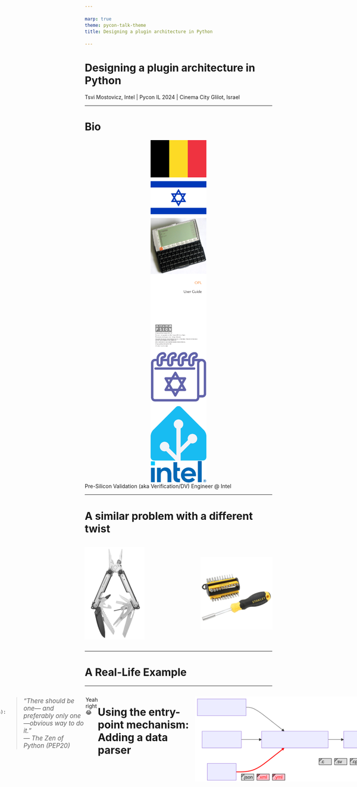 ```yaml
---

marp: true
theme: pycon-talk-theme
title: Designing a plugin architecture in Python

---
```


# Designing a plugin architecture in Python

Tsvi Mostovicz, Intel | Pycon IL 2024 | Cinema City Glilot, Israel

---

# Bio

<div class="image-container">

  <div style="display: flex; flex-direction: column; align-items: center;" data-marpit-fragment="1">
  <img src="assets/belgium-flag.svg" alt="Belgium Flag" class="image-item" style="width: 150px; height: 100px;">
  <img src="assets/israel-flag.png" alt="Israel Flag" class="image-item" style="width: 150px; height: auto;">
  </div>

  <div style="display: flex; flex-direction: column; align-items: center;" data-marpit-fragment="2">
    <img src="assets/psion5.jpg" alt="Psion 5" class="image-item" style="width: 150px; height: 150px;">
    <img src="assets/opl-docs.png" alt="OPL Docs" class="image-item" style="width: 150px; height: auto;">
  </div>  
  
  <div style="display: flex; flex-direction: column; align-items: center;" data-marpit-fragment="3">
  <img src="assets/jewish-calendar.png" alt="Jewish Calendar Logo" class="image-item" style="width: 150px; height: 150px;">
  <img src="assets/home-assistant.png" alt="Home Assistant Logo" class="image-item" style="width: 150px; height: 150px;">
  </div>

  <div style="display: flex; flex-direction: column; align-items: center;" data-marpit-fragment="5">
    <img src="assets/intel.png" alt="Intel Logo" class="image-item" style="width: 150px; height: auto;">
  </div>

  <div data-marpit-fragment="6">
    Pre-Silicon Validation (aka Verification/DV) Engineer @ Intel
  </div>
</div>

---

# A similar problem with a different twist

<div style="display: flex; align-items: center; justify-content: center; gap:150px">

<div data-marpit-fragment="1">

![height:450px](assets/multitool.jpg)
</div>

<div data-marpit-fragment="2">

![height:450px](assets/multibit-screwdriver.jpg)
</div>

</div>

---

<!-- 3 min

Step-by-step introduce the example tool for our talk using a block diagram.
The tool (a code generator) takes a configuration file, a Jinja template, and data and generates code by applying the template to the data.

mermaid
flowchart LR
    step1[CodeGen Tool]

    step2a[Configuration File]
    step2b[Jinja Template]
    step2c[Data]

    step3[Generated Code]

    step2a --- step1
    step2b --- step1
    step2c --- step1

    step1 --- step3
-->

# A Real-Life Example

---

<span style="display: flex; justify-content: center">

![height:500px](./assets/codegen-step-1.svg)
</span>

---

<span style="display: flex; justify-content: center">

![height:500px](./assets/codegen-step-2.svg)
</span>

---

<!-- 
What might a user want to do?
    - Support more filters
    - Support more data formats
-->

<span style="display: flex; justify-content: center">

![height:500px](./assets/codegen-step-3.svg)
</span>

---

<!-- 
Expand on filters. upper is a filter...
-->

# Jinja templates and filters

* Jinja is a templating engine built on Python
* Widely used by open-source projects (Django, Ansible, Home Assistant)
* Filters are python methods that can be used in a template

<div data-marpit-fragment="1">

```jinja no-line-number title:"Jinja code"
{% set name = "tsvi" %}
Hello {{ name | upper }}! {# upper is a filter #}
```

</div>
<div data-marpit-fragment="2">

```text no-line-number title:"Output"
Hello TSVI!
```

</div>

---

<!--
I'll show how to:
- create a filter
- look it up and
- register it as part of the Jinja environment.
-->

<span style="display: flex; justify-content: center">

![height:500px](./assets/codegen-step-4.svg)
</span>

---

# Adding a new Jinja filter

<div data-marpit-fragment="1">

```jinja no-line-number title:"Jinja code"
{{ "variable name" | camel }}
```

```text no-line-number title:"Output"
variableName
```

</div>

---


# Let's implement our filter

<div data-marpit-fragment="1">

```python title:"Filter implementation"
def camel(text: str) -> str:
    """Return the given string as camelCase."""
    capitalized = capwords(text, sep=" ").replace(" ", "")
    return capitalized[0].lower() + capitalized[1:]
```

</div>

---

# How can we import this dynamically? (Lookup)

<div data-marpit-fragment="1">

```python title:"Getting the filters" highlight:1,6-7
from importlib import util
from inspect import getmembers, isfunction

def get_filters(filter_file: Path) -> dict[str, Callable]:
    """Return a dictionary of dynamically loaded filters."""
    spec = util.spec_from_file_location(filter_file.stem, filter_file)
    filter_module = util.module_from_spec(spec)
    spec.loader.exec_module(filter_module)
    members = dict(getmembers(filter_module, isfunction))
    return members
```

</div>

---

# How can we import this dynamically? (Lookup)

```python title:"Getting the filters" highlight:8
from importlib import util
from inspect import getmembers, isfunction

def get_filters(filter_file: Path) -> dict[str, Callable]:
    """Return a dictionary of dynamically loaded filters."""
    spec = util.spec_from_file_location(filter_file.stem, filter_file)
    filter_module = util.module_from_spec(spec)
    spec.loader.exec_module(filter_module)
    members = dict(getmembers(filter_module, isfunction))
    return members
```

---

# How can we import this dynamically? (Lookup)

```python title:"Getting the filters" highlight:2,9
from importlib import util
from inspect import getmembers, isfunction

def get_filters(filter_file: Path) -> dict[str, Callable]:
    """Return a dictionary of dynamically loaded filters."""
    spec = util.spec_from_file_location(filter_file.stem, filter_file)
    filter_module = util.module_from_spec(spec)
    spec.loader.exec_module(filter_module)
    members = dict(getmembers(filter_module, isfunction))
    return members
```

---

# Registering the filter

<div data-marpit-fragment="1">

```python title:"Setup template environment" highlight:7
import jinja2

def setup_template_env(template_dir: Path, filter_file: Path):
    template_env = jinja2.Environment(
        loader=jinja2.FileSystemLoader(template_dir)
    )
    template_env.filters.update(get_filters(filter_file))
    return template_env
```
</div>

---

<div style="font-style: italic; font-size: 1.2em; color: #5C4D7D;">

> “There should be one— and preferably only one —obvious way to do it.”  
> — The Zen of Python (PEP20)

</div>

<div data-marpit-fragment="1" style="margin-top: 1em;">
Yeah right 😂
</div>

---

# Using the entry-point mechanism: Adding a data parser

---

<!--
I'll show how to:
- create a data parser
- look it up and
- register it as part of our tool.
-->


<span style="display: flex; justify-content: center">

![height:500px](./assets/codegen-step-6.svg)
</span>

---

# Our new data parser

<div data-marpit-fragment="1">

```python title:"Parser implementation" no-line-number
"""parsers.py"""
import yaml

def parse_yaml(path: Path) -> dict[str, Any]:
    return yaml.safe_load(path.read_text())
```

</div>

---

# Entry points
 
* Metadata that can be exposed by packages on installation
* Syntax: `<name> = <package_or_module>[:<object>[.<attr>[.<nested-attr>]*]]`
* Roughly translated to:

<div data-marpit-fragment="1">

```python no-line-number title:"Entry points translation"
from <package_or_module> import <object>
parsed_value = <object>.<attr>.<nested_attr>
```

</div>

---

# Telling our environment where to look

```toml no-line-number title:"pyproject.toml"
[project.entry-points.codegen-parsers]
yaml = "parsers:parse_yaml"
```

```python title:"Parser implementation" no-line-number
"""parsers.py"""
import yaml

def parse_yaml(path: Path) -> dict[str, Any]:
    return yaml.safe_load(path.read_text())
```

---

# Parsing a data file

```python title:"Parsing data using plugin" dim:2-4,6,8-10,14-17
from importlib.metadata import entry_points

from parsers import BUILTIN_PARSERS

discovered_parsers = entry_points(group='codegen-parsers')
    
def get_parser(data_file: Path) -> Callable:
    parser = BUILTIN_PARSERS.get(data_file.suffix)
    if parser:
        return parser
    parser_ep = discovered_parsers.get(data_file.suffix) 
    if parser_ep:
        return parser_ep.load()

def parse_data(data_file: Path) -> dict[str, Any]:
    parse = get_parser(data_file)
    parse(data_file)
```

---

# Parsing a data file

```python title:"Parsing data full example" highlight:16
from importlib.metadata import entry_points

from parsers import BUILTIN_PARSERS

discovered_parsers = entry_points(group='codegen-parsers')
    
def get_parser(data_file: Path) -> Callable:
    parser = BUILTIN_PARSERS.get(data_file.suffix)
    if parser:
        return parser
    parser_ep = discovered_parsers.get(data_file.suffix) 
    if parser_ep:
        return parser_ep.load()

def parse_data(data_file: Path) -> dict[str, Any]:
    parse = get_parser(data_file)
    parse(data_file)
```

---

# Recap

* Why?
    * Extensibility
    * Remove the maintenance burden
* What?
    * Lookup & Registration
* How?
    * Simple dynamic import using importlib
    * Use importlib's metadata entry points

---

# Thank you

<div style="display: flex; align-items: center; justify-content: center;">

<div style="text-align: center; margin-right: 20px; margin-top: 75px;">
<img src="assets/linkedin-qr.png" style="height: 150px; border: 2px solid #0077b5; border-radius: 10px;">
<br><b>LinkedIn:</b> <a href="https://linkedin.com/in/tsvim">linkedin.com/in/tsvim</a>
</div>

<div style="text-align: center; margin-left: 20px; margin-top: 75px;">
<img src="assets/github-qr.png" style="height: 150px; border: 2px solid #333; border-radius: 10px;">
<br><b>GitHub:</b> <a href="https://github.com/tsvi">github.com/tsvi</a>
</div>

</div>

---

# Resources

- Jinja - https://jinja.palletsprojects.com/
- Plugin packaging - https://packaging.python.org/en/latest/guides/creating-and-discovering-plugins/
- Entry Points - https://setuptools.pypa.io/en/latest/userguide/entry_point.html
- Other ways of implementing:
    - [Youtube - ArjanCodes - Why the Plugin Architecture Gives You CRAZY Flexibility](https://www.youtube.com/watch?v=iCE1bDoit9Q)
    - Rodney Ragan - How I wrote a Python app that can be extended with plugins - [Part 1][art-part-1] / [Part 2][art-part-2] / [Part 3][art-part-3]

[art-part-1]: https://medium.com/@rodney_ragan/how-i-wrote-a-python-app-that-can-be-extended-with-plugins-part-1-2ddfd4ec5258
[art-part-2]: https://medium.com/@rodney_ragan/how-i-wrote-a-python-app-that-can-be-extended-with-plugins-part-2-4f91c1f27022
[art-part-3]: https://medium.com/@rodney_ragan/how-i-wrote-a-python-app-that-can-be-extended-with-plugins-part-3-eab895d35204